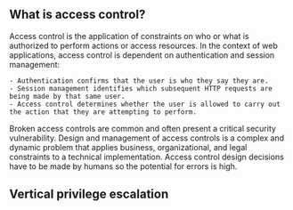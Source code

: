 ## What is access control?

 Access control is the application of constraints on who or what is authorized to perform actions or access resources. In the context of web applications, access control is dependent on authentication and session management:

    - Authentication confirms that the user is who they say they are.
    - Session management identifies which subsequent HTTP requests are being made by that same user.
    - Access control determines whether the user is allowed to carry out the action that they are attempting to perform.

Broken access controls are common and often present a critical security vulnerability. Design and management of access controls is a complex and dynamic problem that applies business, organizational, and legal constraints to a technical implementation. Access control design decisions have to be made by humans so the potential for errors is high. 


## Vertical privilege escalation
